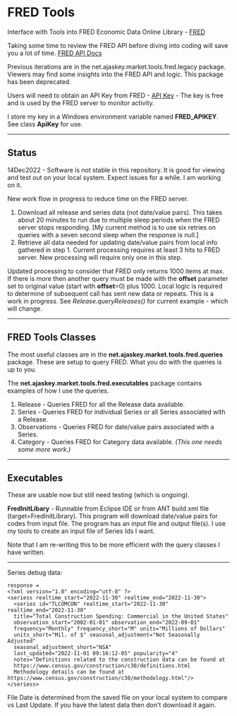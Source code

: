 # FRED Tools
 Interface with Tools into FRED Economic Data Online Library - [FRED](https://fred.stlouisfed.org)
 
 Taking some time to review the FRED API before diving into coding will save you a lot of time. [FRED API Docs](https://fred.stlouisfed.org/docs/api/fred)
  
 Previous iterations are in the net.ajaskey.market.tools.fred.legacy package. Viewers may find some insights into the FRED API and logic. This package has been deprecated.
 
 Users will need to obtain an API Key from FRED - [API Key](https://fred.stlouisfed.org/docs/api/api_key.html) - The key is free and is used by the FRED server to monitor activity.
 
 I store my key in a Windows environment variable named **FRED_APIKEY**. See class **ApiKey** for use.
 
---
 
## Status
 
 14Dec2022 - Software is not stable in this repository. It is good for viewing and test out on your local system. Expect issues for a while.
 I am working on it. 
 
 New work flow in progress to reduce time on the FRED server.
 
 1. Download all release and series data (not date/value pairs). This takes about 20 minutes to run due to multiple sleep periods when the FRED server stops responding. [My current method is to use six retries on queries with a seven second sleep when the response is null.]
 2. Retrieve all data needed for updating date/value pairs from local info gathered in step 1. Current processing requires at least 3 hits to FRED server. New processing will require only one in this step.
 
 Updated processing to consider that FRED only returns 1000 items at max. If there is more then another query must be made with the **offset** parameter set to original value (start with **offset**=0) plus 1000. Local logic is required to determine of subsequent call has sent new data or repeats. This is a work in progress. See *Release.queryReleases()* for current example - which will change.
 
---

## FRED Tools Classes
 The most useful classes are in the **net.ajaskey.market.tools.fred.queries** package. These are setup to query FRED. What you do with the queries is up to you. 
 
 The **net.ajaskey.market.tools.fred.executables** package contains examples of how I use the queries.
 
1. Release - Queries FRED for all the Release data available.
2. Series - Queries FRED for individual Series or all Series associated with a Release.
3. Observations - Queries FRED for date/value pairs associated with a Series.
4. Category - Queries FRED for Category data available. *(This one needs some more work.)*
 
---
 
## Executables

 These are usable now but still need testing (which is ongoing).
 
 **FredInitLibary** - Runnable from Eclipse IDE or from ANT build.xml file (target=FredInitLibrary). This program will download date/value pairs for codes from input file. The program has an input file and output file(s). I use my tools to create an input file of Series Ids I want.
 
 Note that I am re-writing this to be more efficient with the query classes I have written.
 
---
  
 Series debug data:

    response =
    <?xml version="1.0" encoding="utf-8" ?>
    <seriess realtime_start="2022-11-30" realtime_end="2022-11-30">
      <series id="TLCOMCON" realtime_start="2022-11-30" realtime_end="2022-11-30" 
      title="Total Construction Spending: Commercial in the United States" 
      observation_start="2002-01-01" observation_end="2022-09-01" 
      frequency="Monthly" frequency_short="M" units="Millions of Dollars" 
      units_short="Mil. of $" seasonal_adjustment="Not Seasonally Adjusted" 
      seasonal_adjustment_short="NSA" 
      last_updated="2022-11-01 09:16:12-05" popularity="4" 
      notes="Definitions related to the construction data can be found at     
      https://www.census.gov/construction/c30/definitions.html
      Methodology details can be found at https://www.census.gov/construction/c30/methodology.html"/>
    </seriess>


File Date is determined from the saved file on your local system to compare vs Last Update. If you have the latest data then don't download it again.
